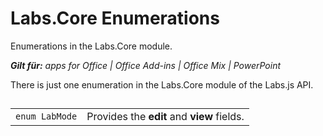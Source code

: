 
# Labs.Core Enumerations
Enumerations in the Labs.Core module.

 _**Gilt für:** apps for Office | Office Add-ins | Office Mix | PowerPoint_

There is just one enumeration in the Labs.Core module of the Labs.js API.

## 


|||
|:-----|:-----|
| `enum LabMode`|Provides the  **edit** and **view** fields.|
